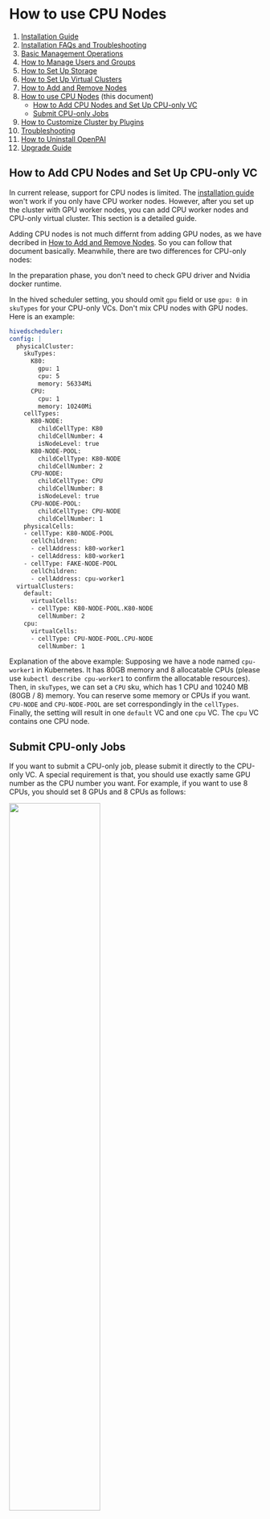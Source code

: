 # How to use CPU Nodes

1. [Installation Guide](./installation-guide.md)
2. [Installation FAQs and Troubleshooting](./installation-faqs-and-troubleshooting.md)
3. [Basic Management Operations](./basic-management-operations.md)
4. [How to Manage Users and Groups](./how-to-manage-users-and-groups.md)
5. [How to Set Up Storage](./how-to-set-up-storage.md)
6. [How to Set Up Virtual Clusters](./how-to-set-up-virtual-clusters.md)
7. [How to Add and Remove Nodes](./how-to-add-and-remove-nodes.md)
8. [How to use CPU Nodes](./how-to-use-cpu-nodes.md) (this document)
    - [How to Add CPU Nodes and Set Up CPU-only VC](#how-to-add-cpu-nodes-and-set-up-cpu-only-vc)
    - [Submit CPU-only Jobs](#submit-cpu-only-jobs)
9. [How to Customize Cluster by Plugins](./how-to-customize-cluster-by-plugins.md)
10. [Troubleshooting](./troubleshooting.md)
11. [How to Uninstall OpenPAI](./how-to-uninstall-openpai.md)
12. [Upgrade Guide](./upgrade-guide.md)

## How to Add CPU Nodes and Set Up CPU-only VC

In current release, support for CPU nodes is limited. The [installation guide](./installation-guide.md) won't work if you only have CPU worker nodes. However, after you set up the cluster with GPU worker nodes, you can add CPU worker nodes and CPU-only virtual cluster. This section is a detailed guide.

Adding CPU nodes is not much differnt from adding GPU nodes, as we have decribed in [How to Add and Remove Nodes](./how-to-add-and-remove-nodes.md). So you can follow that document basically. Meanwhile, there are two differences for CPU-only nodes:

In the preparation phase, you don't need to check GPU driver and Nvidia docker runtime.

In the hived scheduler setting, you should omit `gpu` field or use `gpu: 0` in `skuTypes` for your CPU-only VCs. Don't mix CPU nodes with GPU nodes. Here is an example:

```yaml
hivedscheduler:
config: |
  physicalCluster:
    skuTypes:
      K80:
        gpu: 1
        cpu: 5
        memory: 56334Mi
      CPU:
        cpu: 1
        memory: 10240Mi
    cellTypes:
      K80-NODE:
        childCellType: K80
        childCellNumber: 4
        isNodeLevel: true
      K80-NODE-POOL:
        childCellType: K80-NODE
        childCellNumber: 2
      CPU-NODE:
        childCellType: CPU
        childCellNumber: 8
        isNodeLevel: true
      CPU-NODE-POOL:
        childCellType: CPU-NODE
        childCellNumber: 1
    physicalCells:
    - cellType: K80-NODE-POOL
      cellChildren:
      - cellAddress: k80-worker1
      - cellAddress: k80-worker1
    - cellType: FAKE-NODE-POOL
      cellChildren:
      - cellAddress: cpu-worker1
  virtualClusters:
    default:
      virtualCells:
      - cellType: K80-NODE-POOL.K80-NODE
        cellNumber: 2
    cpu:
      virtualCells:
      - cellType: CPU-NODE-POOL.CPU-NODE
        cellNumber: 1
```

Explanation of the above example: Supposing we have a node named `cpu-worker1` in Kubernetes. It has 80GB memory and 8 allocatable CPUs (please use `kubectl describe cpu-worker1` to confirm the allocatable resources). Then, in `skuTypes`, we can set a `CPU` sku, which has 1 CPU and 10240 MB (80GB / 8) memory. You can reserve some memory or CPUs if you want. `CPU-NODE` and `CPU-NODE-POOL` are set correspondingly in the `cellTypes`. Finally, the setting will result in one `default` VC and one `cpu` VC. The `cpu` VC contains one CPU node.


## Submit CPU-only Jobs

If you want to submit a CPU-only job, please submit it directly to the CPU-only VC. A special requirement is that, you should use exactly same GPU number as the CPU number you want. For example, if you want to use 8 CPUs, you should set 8 GPUs and 8 CPUs as follows:

<img src="./imgs/cpu-resource.png" width="60%" height="60%" />

This requirement may be fixed in the future.